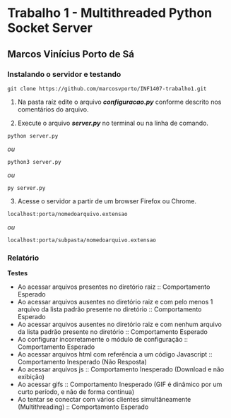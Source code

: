# Trabalho 1 - Multithreaded Python Socket Server
##  Marcos Vinícius Porto de Sá

### Instalando o servidor e testando
```
git clone https://github.com/marcosvporto/INF1407-trabalho1.git
```
 1. Na pasta raíz edite o arquivo **_configuracao.py_** conforme descrito nos comentários do arquivo.

 2. Execute o arquivo **_server.py_** no terminal ou na linha de comando.
```
python server.py
```
_ou_
```
python3 server.py
```
_ou_
```
py server.py
```

3. Acesse o servidor a partir de um browser Firefox ou Chrome.
```
localhost:porta/nomedoarquivo.extensao
```
_ou_
```
localhost:porta/subpasta/nomedoarquivo.extensao
```

### Relatório

**Testes**
- Ao acessar arquivos presentes no diretório raiz :: Comportamento Esperado
- Ao acessar arquivos ausentes no diretório raiz e com pelo menos 1 arquivo da lista padrão presente no diretório  :: Comportamento Esperado 
- Ao acessar arquivos ausentes no diretório raiz e com nenhum arquivo da lista padrão presente no diretório :: Comportamento Esperado
- Ao configurar incorretamente o módulo de configuração :: Comportamento Esperado
- Ao acessar arquivos html com referência a um código Javascript :: Comportamento Inesperado (Não Resposta)
- Ao acessar arquivos js :: Comportamento Inesperado (Download e não exibição)
- Ao acessar gifs :: Comportamento Inesperado (GIF é dinâmico por um curto período, e não de forma continua) 
- Ao tentar se conectar com vários clientes simultâneamente (Multithreading) :: Comportamento Esperado 

